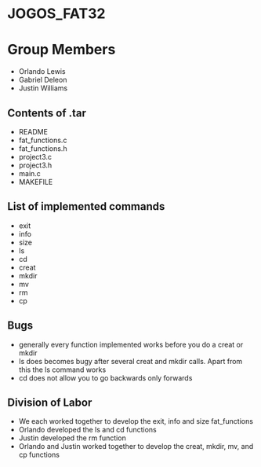 # JOGOS_FAT32

# Group Members
 - Orlando Lewis
 - Gabriel Deleon
 - Justin Williams

## Contents of .tar
 - README
 - fat_functions.c
 - fat_functions.h
 - project3.c
 - project3.h
 - main.c
 - MAKEFILE

## List of implemented commands
 - exit
 - info
 - size
 - ls
 - cd
 - creat
 - mkdir
 - mv
 - rm
 - cp  

## Bugs
 - generally every function implemented works before you do a creat or mkdir
 - ls does becomes bugy after several creat and mkdir calls. Apart from this the ls command works
 - cd does not allow you to go backwards only forwards


## Division of Labor
 - We each worked together to develop the exit, info and size fat_functions
 - Orlando developed the ls and cd functions
 - Justin developed the rm function
 - Orlando and Justin worked together to develop the creat, mkdir, mv, and cp functions
